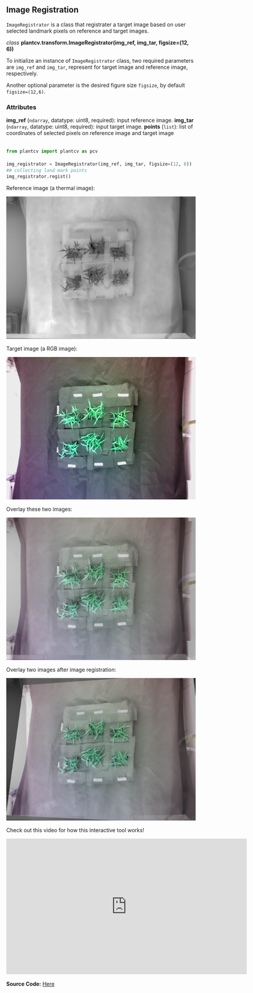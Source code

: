 ## Image Registration

`ImageRegistrator` is a class that registrater a target image based on user selected landmark pixels on reference and target images. 

*class* **plantcv.transform.ImageRegistrator(img_ref, img_tar, figsize=(12, 6))**

To initialize an instance of `ImageRegistrator` class, two required parameters are `img_ref` and `img_tar`, represent for target image and reference image, respectively.

Another optional parameter is the desired figure size `figsize`, by default `figsize=(12,6)`.

### Attributes
**img_ref** (`ndarray`, datatype: uint8, required): input reference image.
**img_tar** (`ndarray`, datatype: uint8, required): input target image.
**points** (`list`): list of coordinates of selected pixels on reference image and target image


```python

from plantcv import plantcv as pcv

img_registrator = ImageRegistrator(img_ref, img_tar, figsize=(12, 6))
## collecting land mark points
img_registrator.regist()

```

Reference image (a thermal image):

![thermal_ref](img/documentation_images/transform_img_registration/ref_therm.png)

Target image (a RGB image):

![thermal_ref](img/documentation_images/transform_img_registration/tar_rgb.png)

Overlay these two images:

![overlay](img/documentation_images/transform_img_registration/overlay_before.png)

Overlay two images after image registration:

![overlay_after](img/documentation_images/transform_img_registration/overlay_after.png)


Check out this video for how this interactive tool works!
<iframe src="https://player.vimeo.com/video/522809945" width="640" height="360" frameborder="0" allow="autoplay; fullscreen; picture-in-picture" allowfullscreen></iframe>


**Source Code:** [Here](https://github.com/danforthcenter/plantcv/blob/master/plantcv/plantcv/transform/img_registration.py)
